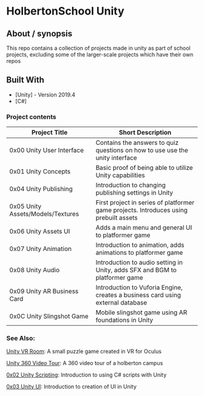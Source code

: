 # HolbertonSchool Unity

## About / synopsis
This repo contains a collection of projects made in unity as part of school projects, excluding some of the larger-scale projects which have their own repos

## Built With

* [Unity] - Version 2019.4
* [C#]

### Project contents

| Project Title | Short Description |
| --- | --- |
|0x00 Unity User Interface|Contains the answers to quiz questions on how to use use the unity interface|
|0x01 Unity Concepts|Basic proof of being able to utilize Unity capabilities|
|0x04 Unity Publishing|Introduction to changing publishing settings in Unity|
|0x05 Unity Assets/Models/Textures|First project in series of platformer game projects. Introduces using prebuilt assets|
|0x06 Unity Assets UI|Adds a main menu and general UI to platformer game|
|0x07 Unity Animation|Introduction to animation, adds animations to platformer game|
|0x08 Unity Audio|Introduction to audio setting in Unity, adds SFX and BGM to platformer game|
|0x09 Unity AR Business Card|Introduction to Vuforia Engine, creates a business card using external database|
|0x0C Unity Slingshot Game|Mobile slingshot game using AR foundations in Unity|

### See Also:
[Unity VR Room](https://github.com/MenacingManatee/0x0B-unity-vr_room): A small puzzle game created in VR for Oculus

[Unity 360 Video Tour](https://github.com/MenacingManatee/0x0A-unity-360_video_tour): A 360 video tour of a holberton campus

[0x02 Unity Scripting](https://github.com/MenacingManatee/0x02-unity-scripting): Introduction to using C# scripts with Unity

[0x03 Unity UI](https://github.com/MenacingManatee/0x03-unity-ui): Introduction to creation of UI in Unity
